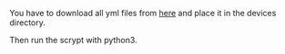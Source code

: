 You have to download all yml files from [here](https://github.com/LineageOS/lineage_wiki/tree/master/_data/devices) and place it in the devices directory. 

Then run the scrypt with python3.
